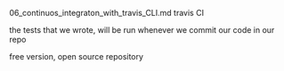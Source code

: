 06_continuos_integraton_with_travis_CLI.md
travis CI

the tests that we wrote, will be run whenever we commit our code in our repo

free version, open source repository

